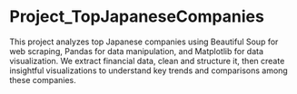 # Project_TopJapaneseCompanies
This project analyzes top Japanese companies using Beautiful Soup for web scraping, Pandas for data manipulation, and Matplotlib for data visualization. We extract financial data, clean and structure it, then create insightful visualizations to understand key trends and comparisons among these companies.

